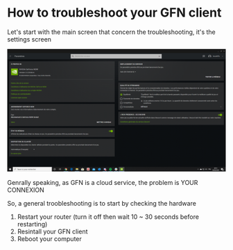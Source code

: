 # How to troubleshoot your GFN client

Let's start with the main screen that concern the troubleshooting, it's the settings screen

![SETTINGS](settings.png)

Genrally speaking, as GFN is a cloud service, the problem is YOUR CONNEXION

So, a general troobleshooting is to start by checking the hardware

1. Restart your router (turn it off then wait 10 ~ 30 seconds before restarting)
2. Resintall your GFN client
3. Reboot your computer
